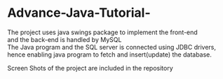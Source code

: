 # Advance-Java-Tutorial-
The project uses java swings package to implement the front-end\
and the back-end is handled by MySQL\
The Java program and the SQL server is connected using JDBC drivers, hence enabling java program to fetch and insert(update) the database.<br>

Screen Shots of the project are included in the repository
